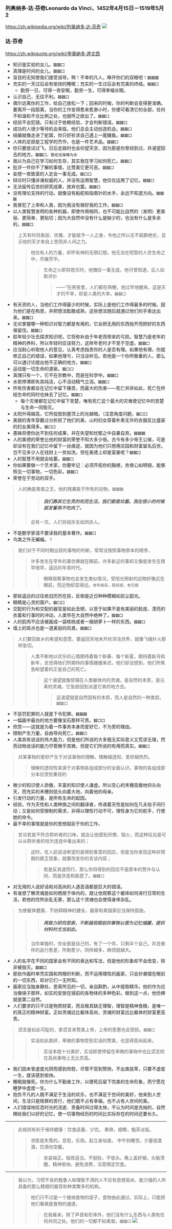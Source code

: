 ### 列奥纳多·达·芬奇Leonardo da Vinci，1452年4月15日－1519年5月2
https://zh.wikipedia.org/wiki/列奥纳多·达·芬奇
![](https://upload.wikimedia.org/wikipedia/commons/f/f7/Francesco_Melzi_-_Portrait_of_Leonardo_-_WGA14795.jpg)
### 达·芬奇
https://zh.wikiquote.org/wiki/李奧納多·達文西
- 知识是实验的女儿。`龖龖囗`
- 真理是时间的女儿。`龖龖囗`
- 盲目的无知使我们接受误导。啊！不幸的凡人，睁开你们的双眼吧！`龖龖龖`
- 充实的一天过后会有愉快的睡眠；充实的一生过后会有完美的终结。`龖龖囗`
  - 勤劳一日，可得一夜安眠，勤劳一生，可得幸福长眠。
- 认识自己，无往不利。`龖龖囗`
- 偶尔远离你的工作，给自己放松一下；回来的时候，你的判断会变得更准确。要离开一段距离，当你的工作变得愈来愈渺小时，你便可看清它的全部，任何不和谐和不合比例之处，也就呼之欲出了。`龖龖囗`
- 经验不会犯错。只有过于依赖经验，才会判断错误。`龖龖囗`
- 成功的人很少等待机会来临，他们总会主动创造机会。`龖龖囗`
- 结婚就像走进了蛇窝，你只好祈求自己遇上一尾鳗鱼。`龖龖囗`
- 人体的足部是工程学的杰作，也是一件艺术品。`龖龖囗`
- 你只要尝试过飞，日后走路时也会仰望天空，因为那是你曾经到过，并渴望回去的地方。`龖龖囗，曾经沧海难为水`
- 我以为自己在学习如何生存，其实我在学习如何死亡。`龖龖囗`
- 批评一件你不了解的事情，比赞美它更可恶。`龖龖囗`
- 妄想一夜致富的人定会一事无成。`龖囗囗`
- 辩论时只懂诉诸权威的人，并没有运用智慧，他仅仅运用了记忆。`龖龖囗`
- 无法留传后世的研究成果，放弃也罢。`龖龖囗`
- 没有理论支持的行动，就像没有船舵和指南针的水手，永远不知道方向。`龖龖龖`
- 我冒犯了上帝和人类，因为我没有做好我的工作。`龖龖囗`
- 以人类智慧发明的各种机器，即使作用相同，也不可能比自然的（发明）更美丽、更简单、更贴切；因为大自然中没有什么是缺少的，也没有什么是多余的。`龖龖囗`
>上天有时将美丽、优雅、才能赋予一人之身，令他之所以无不超群绝伦，显示他的天才来自上苍而非人间之力。 
>>他仅有人的力量，却怀有神的无限幻想。他无法在短暂的人世生命之中，尽展芳华。
>>>生命之火即将熄灭时，他慨叹一事无成，他可曾知道，后人如斯评价
>>>>——“在黑夜里，人们都在熟睡，他过早地醒来。这是天才的不幸，却是人类的大幸。`龖龖囗`
- 有天资的人，当他们工作得最少的时候，实际上是他们工作得最多的时候。因为他们是在构思，并把想法酝酿成熟，这些想法随后就通过他们的手表达出来。`龖龖囗`
- 无论掌握哪一种知识对智力都是有用的，它会把无用的东西抛开而把好的东西保留住。`龖龖囗`
- 趁年轻少壮去探求知识吧，它将弥补由于年老而带来的亏损。智慧乃是老年的精神的养料，所以年轻时应该努力，这样年老时才不至于空虚。`龖龖囗`
- 应当耐心听取他人的意见，认真考虑指责你的人是否有理。如果他有理，你就修正自己的错误，如果他理亏，只当没听见。若他是一个你所敬重的人，那么可以通讨论提出他不正确的地方。`龖龖囗`
- 运动是一切生命的源泉。`龖囗囗`
- 真理只有一个，它不在宗教中，而是在科学中。`龖龖囗`
- 水若停滞即失其纯洁，心不活动精气立消。`龖龖囗`
- 所有伤害都会在记忆中留下痛苦，而最大的伤害——死亡并非如此，死亡在终结生命的同时也抹去了记忆。`龖龖囗`
  - 每个灾难都在记忆中留下苦楚，唯有死亡这个最大的灾难使记忆中的苦楚与生命一同毁灭。
- 太阳升得越高，它所投放到屋顶上的光越暗。（注意角度问题，`龖囗囗`
- 美貌的青年穿戴过分折损了他们的美，山村妇女穿着朴素无华的衣服反比盛装的妇女美得多。`龖囗囗`
- 愚昧将使你达不到任何成果，并在失望和忧郁之中自暴自弃。`龖龖龖`
- 人的美德的荣誉比他的财富的荣誉不知大多少倍。古今有多少帝王公侯，可是却没有在我们记忆中留下一丝痕迹，就因为他们只想用庄园和财富留名后世。岂不见多少人在钱财上一贫如洗，但在美德上却是富豪呢？`龖龖囗`
- 人的智慧不用就会枯萎。`龖龖囗`
- 你如果要做一个艺术家，你要牢记：必须开拓你的胸襟，务使心如明镜，能够照见一切事物，一切色彩。`龖龖囗`
- 荣誉在于劳动的双手。
>人的确是禽兽之王，他的残暴胜于所有的动物。`龖龖龖`
>>>##### 我们靠其它生灵的死而生活。我们都是坟墓。我在很小的时候就发誓再不吃肉了。
>>总有一天，人们将视杀生如同杀人。
- 不是数学家请不要读我的基本著作。`龖龖囗`
- 鸟类之外无蝙蝠。`？`
>我们对于不同时期出现的事物的判断，常常没按照事物原本的顺序，
>>许多发生在早年的事仿佛就在眼前，许多新近的事却又像是发生在很早很早，遥远的年青时代。
>>>眼睛观察事物也会发生类似情况，受阳光照射的远物好像近在眼前，而近物却显得远。`老年痴呆，既视感，老花眼`
- 那些遥远的过往依旧历历在目，反倒是近日种种模糊如前尘韶光。
- 眼睛是心灵的窗户。`龖囗囗`
- 交配的行为和交配的器官是如此丑陋，以至于如果不是有美丽的脸庞、漂亮的衣着和行事时的冲动，人类早在大自然中绝种了。`龖龖囗`
- 人的肌肉不应该被画成一袋核桃或者一捆胡萝卜一样的东西。`龖龖囗`
- 墙上的斑点也是一道美丽的风景。`龖龖囗`
>人们要回故乡的希望和意愿，要返回天地末开的浑沌世界，就像飞蛾扑火那样急切。
>>人类不断地以欢乐的心情期待着每个新春、每个新夏，期待着新月和新年，总觉得他们所期待的事情姗姗来迟，他们却没想到，他们所焦急盼望着的正是自己的死亡。
>>>这个渴望就像禁锢在人类躯体内的灵魂，是自然的本质，是元素的灵魂，它急欲回到派遣它来的地方去。
>>>>这渴望就是自然固有的本质，而人是自然的一种类型。`龖龖囗`
- 不惩罚犯罪的人就是下令犯罪。`龖龖龖`
- 一幅画中最白的地方要像宝石那样可贵。`龖囗囗`
- 欣赏——这就是为着一件事务本身而爱好它，不为旁的理由。
- 限制产生力量，自由导向死亡。`龖龖囗`
- 人类具有说话的伟大能力，但是他们所说的大多既无实际意义又荒谬无理，然而动物说话的能力尽管微乎其微，但是它们所说的有用而真实。`龖龖囗`
>对某事物的爱好产生于对该事物的理解。理解越透彻，爱好越热烈。
>>理解的透彻性来源于对事物各组成部分的全面认识，事物的各组成部分本应受到重视的
- 微少的知识使人骄傲，丰富的知识使人谦虚。所以空心的禾穗高傲地仰头向天，而充实的禾穗则低头向着大地，向着他的母亲。
- 引发行动的力量，是所有生命的起因。
- 经验，作为天性和人类种族之间的翻译者，传递着天性是如何在凡夫俗子间行动；又是如何受限制的需求，非得以理性行动不可，理性身为它的舵手，行使她的命令。
- 最不幸的事情就是你的思想超前于你的工作。
>言论若是不符合聆听者的口味，就会让他感到厌倦、恼火，而这种征兆是可以从聆听者的哈欠连连中看出来的；
>>这时，在人前说话希望的是得到善意的回应，但是当你发现这种非预期的疲乏现象，就要改变你的言谈内容；
>>>若是反其道而行，那么你将得到的回应不是原本的赞许与认同，而是厌恶和敌意了。`龖龖囗`
- 对无用的人说好话和对高尚的人道恶语都是巨大的错误。
- 有谁想了解灵魂是如何栖居于体内的，就让他观察这个躯体如何进行日常的生活，若他的住所杂乱无章，那么这个灵魂也会使得身体杂乱。
>为使躯体健康，不妨碍精神的健全，画家和素描家应当保持孤独，
>>>##### 再致力研究思索，不断展现眼前的事物以便为记忆储藏，提供材料时尤当如此。
>>当你单独时，你全部是自己的，有了一个伴，只剩半个自己，并且做伴的品行愈差，所剩愈少。同伴越多，麻烦就越大。
- 人的名字在不同的国家会有不同的表达和写法，但是他的形象却不会改变，除非被毁灭。`龖龖囗`
- 那些作画时单凭实践和肉眼的判断，而不运用理性的画家，只会抄袭摆在眼前的一切东西，却对它们一无所知。
- 画家应当独身静处，思索所见的一切，亲自斟酌，从中提取精华。他的作为应当像镜子那样，如实的安放在镜前的各物体的多种色彩。做到这一点，他仿佛就是第二自然。
- 人们要求的只不过是物质财富，而且极其缺乏理智，理智是精神食粮，是唯一的真正的精神财富。正如灵魂远比躯体高尚，灵魂的财富远比躯体的财富更高贵。
>谎言是如此可耻的，拿谎言来赞美上帝，上帝的恩惠也会受损。`龖龖囗`
>>实话如此美好，卑微的事物受到实话的赞美，也显得高尚起来。 
>>>实话本就十分美好，实话即使停留在卑微的事物中也比谎言附在高尚事物上无比祟高。
- 我们因未曾虚度光阴而感到欣慰，尽管不受到赞扬，不出类拔萃，只要不虚度一生，就该感到愉快。
- 睡眠就像死。你为什么不勤奋工作，以便死后留下完美的生命形象，而宁愿在睡梦中虚度一生。
- 抱负不凡的人既不满足于生活的欢乐，也不满足于世间的美好，他来到人世间，生活只是赎罪的苦行，他们既不占有幸福，也不占有人世间的美。
- 人们错误地叹息时光的流逝．责备时间过得太快，不认为时间是充裕的，自然赐给我们以好的记忆，使一切事物经历的时间比实际存在的时间还要长久。
---
>此规则有利于保持健康：饮食适量，少饮。 煮熟，细嚼，粗茶淡饭。
>>求医是失策的。息怒，乐观。起立身站直。 中午别睡觉。少量低度酒，饮酒勿空腹。
>>>坐姿端正。锻炼适当。不挺肚，不低头。晚上盖好被。头脑清醒，精神愉快。避免浪费，注意限定饮食。
---
>我以为，习惯不良的粗鲁人和理智不清的人不应有思想高尚、能力强的人所具备的那么精细的器官和种类繁多的机构，
>>他们只不过是一个接纳食物的袋子，食物由此通过。实际上，只能把他们看做是食物的通道，
>>>在我看来，除了声音和形体外，他们没有什么东西与人类有任何共同之处。他们的一切都不如禽兽。`龖龖囗`
![](https://upload.wikimedia.org/wikipedia/commons/2/22/Da_Vinci_Vitruve_Luc_Viatour.jpg)